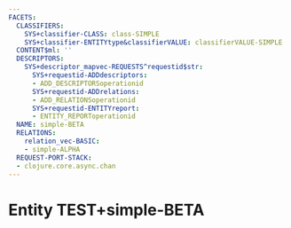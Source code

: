 ```yaml
---
FACETS:
  CLASSIFIERS:
    SYS+classifier-CLASS: class-SIMPLE
    SYS+classifier-ENTITYtype&classifierVALUE: classifierVALUE-SIMPLE
  CONTENT$ml: ''
  DESCRIPTORS:
    SYS+descriptor_mapvec-REQUESTS^requestid$str:
      SYS+requestid-ADDdescriptors:
      - ADD_DESCRIPTORSoperationid
      SYS+requestid-ADDrelations:
      - ADD_RELATIONSoperationid
      SYS+requestid-ENTITYreport:
      - ENTITY_REPORToperationid
  NAME: simple-BETA
  RELATIONS:
    relation_vec-BASIC:
    - simple-ALPHA
  REQUEST-PORT-STACK:
  - clojure.core.async.chan
---
```

# Entity TEST+simple-BETA

